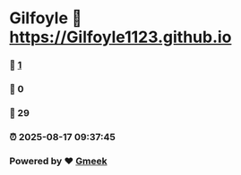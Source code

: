 # Gilfoyle :link: https://Gilfoyle1123.github.io 
### :page_facing_up: [1](https://Gilfoyle1123.github.io/tag.html) 
### :speech_balloon: 0 
### :hibiscus: 29 
### :alarm_clock: 2025-08-17 09:37:45 
### Powered by :heart: [Gmeek](https://github.com/Meekdai/Gmeek)
